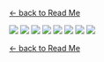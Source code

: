[<- back to Read Me](https://github.com/defcon24bit/record-and-replay-RF-remote#record-and-replay-rf-signal)

![](pics/script-GUI-screen-shot-1.png)
![](pics/script-GUI-screen-shot-2.png)
![](pics/script-GUI-screen-shot-3.png)
![](pics/script-GUI-screen-shot-4.png)
![](pics/script-GUI-screen-shot-5.png)
![](pics/script-GUI-screen-shot-6.png)
![](pics/script-GUI-screen-shot-7.png)
![](pics/script-GUI-screen-shot-8.png)

[<- back to Read Me](https://github.com/defcon24bit/record-and-replay-RF-remote#record-and-replay-rf-signal)


